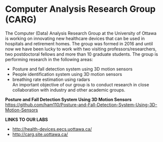 # Computer Analysis Research Group (CARG)

The Computer (Data) Analysis Research Group at the University of Ottawa is working on innovating new healthcare devices that can be used in hospitals and retirement homes. The group was formed in 2016 and until now we have been lucky to work with two visiting professors/researchers, two postdoctoral fellows and more than 10 graduate students. The group is performing research in the following areas:  
- Posture and fall detection system using 3D motion sensors  
- People identification system using 3D motion sensors  
- breathing rate estimation using radars  
An important objective of our group is to conduct research in close collaboration with industry and other academic groups.

**Posture and Fall Detection System Using 3D Motion Sensors**  
https://github.com/ham110/Posture-and-Fall-Detection-System-Using-3D-Motion-Sensors  

**LINKS TO OUR LABS**  
- http://health-devices.eecs.uottawa.ca/  
- http://carg.site.uottawa.ca/  
